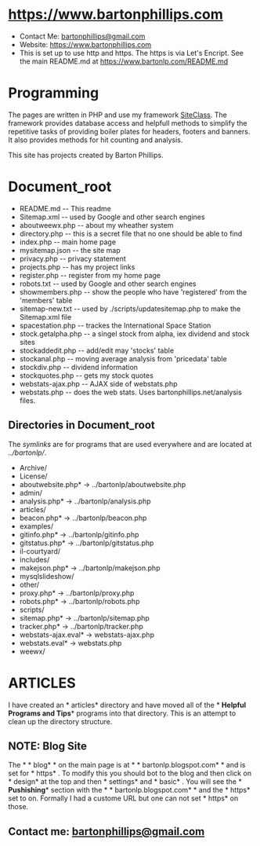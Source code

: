 # https://www.bartonphillips.com

* Contact Me: bartonphillips@gmail.com  
* Website: https://www.bartonphillips.com  
* This is set up to use http and https. The https is via Let's Encript.
See the main README.md at https://www.bartonlp.com/README.md

# Programming

The pages are written in PHP and use my framework [SiteClass](https://github.com/bartonlp/site-class).
The framework provides database access and helpfull methods to simplify the repetitive tasks of
providing boiler plates for headers, footers and banners. It also provides methods for hit counting
and analysis.

This site has projects created by Barton Phillips.

# Document_root

* README.md -- This readme
* Sitemap.xml -- used by Google and other search engines
* aboutweewx.php -- about my wheather system
* directory.php -- this is a secret file that no one should be able to find
* index.php -- main home page
* mysitemap.json -- the site map
* privacy.php -- privacy statement
* projects.php -- has my project links
* register.php -- register from my home page
* robots.txt -- used by Google and other search engines
* showmembers.php -- show the people who have 'registered' from the 'members' table
* sitemap-new.txt -- used by ./scripts/updatesitemap.php to make the Sitemap.xml file
* spacestation.php -- trackes the International Space Station
* stock.getalpha.php -- a singel stock from alpha, iex dividend and stock sites
* stockaddedit.php -- add/edit may 'stocks' table
* stockanal.php -- moving average analysis from 'pricedata' table
* stockdiv.php -- dividend information
* stockquotes.php -- gets my stock quotes
* webstats-ajax.php -- AJAX side of webstats.php
* webstats.php -- does the web stats. Uses bartonphillips.net/analysis files.

## Directories in Document_root

The *symlinks* are for programs that are used everywhere and are located at *../bartonlp/*.

* Archive/
* License/
* aboutwebsite.php* -> ../bartonlp/aboutwebsite.php
* admin/
* analysis.php* -> ../bartonlp/analysis.php
* articles/
* beacon.php* -> ../bartonlp/beacon.php
* examples/
* gitinfo.php* -> ../bartonlp/gitinfo.php
* gitstatus.php* -> ../bartonlp/gitstatus.php
* il-courtyard/
* includes/
* makejson.php* -> ../bartonlp/makejson.php
* mysqlslideshow/
* other/
* proxy.php* -> ../bartonlp/proxy.php
* robots.php* -> ../bartonlp/robots.php
* scripts/
* sitemap.php* -> ../bartonlp/sitemap.php
* tracker.php* -> ../bartonlp/tracker.php
* webstats-ajax.eval* -> webstats-ajax.php
* webstats.eval* -> webstats.php
* weewx/
                                                          
# ARTICLES

I have created an * articles*  directory and have moved all of the * __Helpful Programs and Tips__* 
programs into that directory. This is an attempt to clean up the directory structure.

## NOTE: Blog Site

The * * blog* *  on the main page is at * * bartonlp.blogspot.com* *  and is set for * https* . To modify this
you should bot to the blog and then click on * design*  at the top and then * settings*  and * basic* .
You will see the * __Pushishing__*  section with the * * bartonlp.blogspot.com* *  and the * https*  set to
on. Formally I had a custome URL but one can not set * https*  on those.

## Contact me: [bartonphillips@gmail.com](mailto:bartonphillips@gmail.com)

